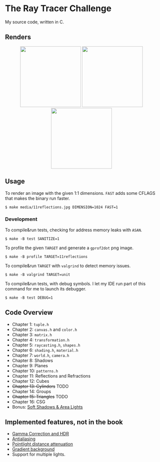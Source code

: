 # The Ray Tracer Challenge

My source code, written in C.

## Renders

<p float="left" align="middle">
  <a href="media/9plane.jpg">       <img src="media/thumbs/9plane.jpg"        width="200" /></a>
  <a href="media/11reflections.jpg"><img src="media/thumbs/11reflections.jpg" width="200" /></a>
  <a href="media/12cube.jpg">       <img src="media/thumbs/12cube.jpg"        width="200" /></a>
</p>

## Usage

To render an image with the given 1:1 dimensions. `FAST` adds some CFLAGS that makes the binary run faster.

``` shellsession
$ make media/11reflections.jpg DIMENSION=1024 FAST=1
```

### Development

To compile&run tests, checking for address memory leaks with `ASAN`.

``` shellsession
$ make -B test SANITIZE=1
```

To profile the given `TARGET` and generate a `gprof2dot` png image.

``` shellsession
$ make -B profile TARGET=11reflections
```

To compile&run `TARGET` with `valgrind` to detect memory issues.

``` shellsession
$ make -B valgrind TARGET=unit
```

To compile&run tests, with debug symbols. I let my IDE run part of this command for me to launch its debugger.

``` shellsession
$ make -B test DEBUG=1
```

## Code Overview

- Chapter 1: `tuple.h`
- Chapter 2: `canvas.h` and `color.h`
- Chapter 3: `matrix.h`
- Chapter 4: `transformation.h`
- Chapter 5: `raycasting.h`, `shapes.h`
- Chapter 6: `shading.h`, `material.h`
- Chapter 7: `world.h`, `camera.h`
- Chapter 8: Shadows
- Chapter 9: Planes
- Chapter 10: `patterns.h`
- Chapter 11: Reflections and Refractions
- Chapter 12: Cubes
- ~~Chapter 13: Cylinders~~ TODO
- Chapter 14: Groups
- ~~Chapter 15: Triangles~~ TODO
- Chapter 16: CSG
- Bonus: [Soft Shadows & Area Lights](http://www.raytracerchallenge.com/bonus/area-light.html)

## Implemented features, not in the book

- [Gamma Correction and HDR](https://learnopengl.com/Advanced-Lighting/HDR)
- [Antialiasing](https://raytracing.github.io/books/RayTracingInOneWeekend.html#antialiasing)
- [Pointlight distance attenuation](https://learnopengl.com/Lighting/Multiple-lights)
- [Gradient background](https://raytracing.github.io/books/RayTracingInOneWeekend.html#rays,asimplecamera,andbackground/sendingraysintothescene)
- Support for multiple lights.
